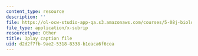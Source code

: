 ```yaml
---
content_type: resource
description: ''
file: https://ol-ocw-studio-app-qa.s3.amazonaws.com/courses/5-08j-biological-chemistry-ii-spring-2016/d2d2f7fb9ae253188338b1eaca6f6cea_CCbvqDuPr_I.vtt
file_type: application/x-subrip
resourcetype: Other
title: 3play caption file
uid: d2d2f7fb-9ae2-5318-8338-b1eaca6f6cea
---
```

